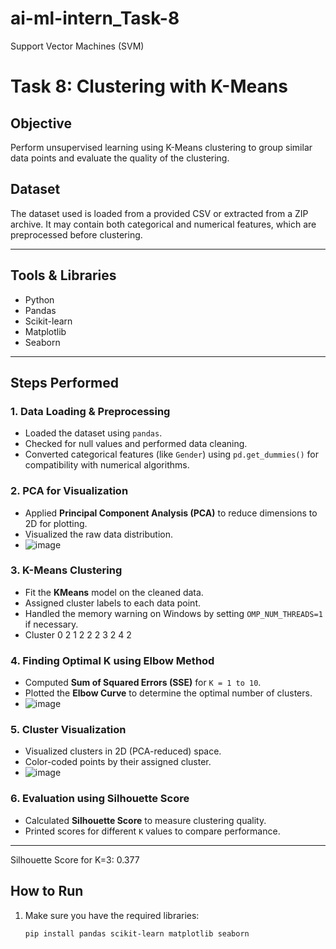 # ai-ml-intern_Task-8
Support Vector Machines (SVM)
# Task 8: Clustering with K-Means

## Objective
Perform unsupervised learning using K-Means clustering to group similar data points and evaluate the quality of the clustering.

## Dataset
The dataset used is loaded from a provided CSV or extracted from a ZIP archive. It may contain both categorical and numerical features, which are preprocessed before clustering.

---

## Tools & Libraries
- Python
- Pandas
- Scikit-learn
- Matplotlib
- Seaborn

---

## Steps Performed

### 1. Data Loading & Preprocessing
- Loaded the dataset using `pandas`.
- Checked for null values and performed data cleaning.
- Converted categorical features (like `Gender`) using `pd.get_dummies()` for compatibility with numerical algorithms.

### 2. PCA for Visualization
- Applied **Principal Component Analysis (PCA)** to reduce dimensions to 2D for plotting.
- Visualized the raw data distribution.
- ![image](https://github.com/user-attachments/assets/d2632db9-d16b-4c81-99d8-84e7631b9867)


### 3. K-Means Clustering
- Fit the **KMeans** model on the cleaned data.
- Assigned cluster labels to each data point.
- Handled the memory warning on Windows by setting `OMP_NUM_THREADS=1` if necessary.
-   Cluster
0        2
1        2
2        2
3        2
4        2

### 4. Finding Optimal K using Elbow Method
- Computed **Sum of Squared Errors (SSE)** for `K = 1 to 10`.
- Plotted the **Elbow Curve** to determine the optimal number of clusters.
- ![image](https://github.com/user-attachments/assets/00a9e906-faae-40ab-881c-ec11ede9ddae)


### 5. Cluster Visualization
- Visualized clusters in 2D (PCA-reduced) space.
- Color-coded points by their assigned cluster.
- ![image](https://github.com/user-attachments/assets/b596182a-5b8d-4f63-825f-e4c5a0d3c8b8)


### 6. Evaluation using Silhouette Score
- Calculated **Silhouette Score** to measure clustering quality.
- Printed scores for different `K` values to compare performance.

---

Silhouette Score for K=3: 0.377


## How to Run

1. Make sure you have the required libraries:
   ```bash
   pip install pandas scikit-learn matplotlib seaborn
